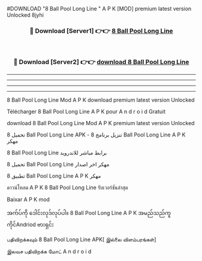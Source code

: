 #DOWNLOAD "8 Ball Pool Long Line " A P K [MOD] premium latest version Unlocked 8jyhi 



<div align="center">

<h3>🔴 Download [Server1] 👉👉 <a href="https://apkdownload12.web.app/?title=8 Ball Pool Long Line ">8 Ball Pool Long Line  </a></h3><br>

<h3>🔴 Download [Server2] 👉👉 <a href="https://apkdownload12.web.app/?title=8 Ball Pool Long Line ">download 8 Ball Pool Long Line  </a></h3>
</div>


----------------------------------------------------------

----------------------------------------------------------

----------------------------------------------------------

----------------------------------------------------------


8 Ball Pool Long Line  Mod A P K download premium latest version Unlocked

Télécharger  8 Ball Pool Long Line  A P K pour A n d r o i d Gratuit

download 8 Ball Pool Long Line  Mod A P K premium latest version Unlocked

تحميل 8 Ball Pool Long Line  APK - تنزيل برنامج 8 Ball Pool Long Line  A P K مهكر

8 Ball Pool Long Line  برابط مباشر للاندرويد

تحميل 8 Ball Pool Long Line  مهكر اخر اصدار

تطبيق 8 Ball Pool Long Line  A P K مهكر

ดาวน์โหลด A P K 8 Ball Pool Long Line  รับเวอร์ชันล่าสุด

Baixar A P K mod

အက်ပ်ကို ဒေါင်းလုဒ်လုပ်ပါ။ 8 Ball Pool Long Line  A P K အမည်သည်ကူကိုင်Andriod ဗားရှင်း

பதிவிறக்கவும் 8 Ball Pool Long Line  APK[ இல்லை விளம்பரங்கள்] 
 
இலவச பதிவிறக்க மோட் A n d r o i d



